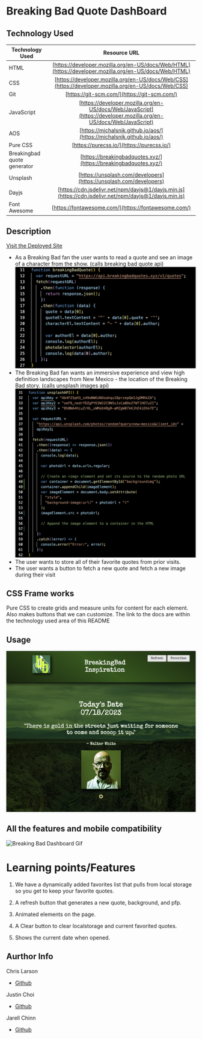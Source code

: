 # Breaking Bad Quote DashBoard

## Technology Used

| Technology Used             |                                                    Resource URL                                                    |
| --------------------------- | :----------------------------------------------------------------------------------------------------------------: |
| HTML                        |       [https://developer.mozilla.org/en-US/docs/Web/HTML](https://developer.mozilla.org/en-US/docs/Web/HTML)       |
| CSS                         |        [https://developer.mozilla.org/en-US/docs/Web/CSS](https://developer.mozilla.org/en-US/docs/Web/CSS)        |
| Git                         |                                    [https://git-scm.com/](https://git-scm.com/)                                    |
| JavaScript                  | [https://developer.mozilla.org/en-US/docs/Web/JavaScript](https://developer.mozilla.org/en-US/docs/Web/JavaScript) |
| AOS                         |                       [https://michalsnik.github.io/aos/](https://michalsnik.github.io/aos/)                       |
| Pure CSS                    |                                     [https://purecss.io/](https://purecss.io/)                                     |
| Breakingbad quote generator |                          [https://breakingbadquotes.xyz/](https://breakingbadquotes.xyz/)                          |
| Unsplash                    |                         [https://unsplash.com/developers](https://unsplash.com/developers)                         |
| Dayjs                       |       [https://cdn.jsdelivr.net/npm/dayjs@1/dayjs.min.js](https://cdn.jsdelivr.net/npm/dayjs@1/dayjs.min.js)       |
| Font Awesome                |                                [https://fontawesome.com/](https://fontawesome.com/)                                |

## Description

[Visit the Deployed Site](https://jarell-chinn.github.io/BreakingBad_Dashboard/)

- As a Breaking Bad fan the user wants to read a quote and see an image of a character from the show. (calls breaking bad quote api)
  ![quote code snippet](./assets/images/TheQuote.png)
- The Breaking Bad fan wants an immersive experience and view high definition landscapes from New Mexico - the location of the Breaking Bad story. (calls unsplash images api)
  ![Background code snippet](./assets/images/Background.png)
- The user wants to store all of their favorite quotes from prior visits.
- The user wants a button to fetch a new quote and fetch a new image during their visit

## CSS Frame works

Pure CSS to create grids and measure units for content for each element. Also makes buttons that we can customize. The link to the docs are within the technology used area of this README

## Usage

![Breaking Bad Dashboard](./assets/images/BreakingBadO.png)

## All the features and mobile compatibility

![Breaking Bad Dashboard Gif](./assets/images/ezgif.com-gif-maker.gif)

# Learning points/Features

1. We have a dynamically added favorites list that pulls from local storage so you get to keep your favorite quotes.

2. A refresh button that generates a new quote, background, and pfp.

3. Animated elements on the page.

4. A Clear button to clear localstorage and current favorited quotes.

5. Shows the current date when opened.

## Aurthor Info

Chris Larson

- [Github](https://github.com/chlarson74)

Justin Choi

- [Github](https://github.com/justinschoi93)

Jarell Chinn

- [Github](https://github.com/Jarell-Chinn)
